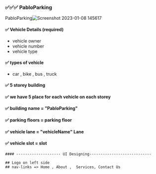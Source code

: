 ### ✅✅✅ PabloParking

PabloParking![Screenshot 2023-01-08 145617](https://user-images.githubusercontent.com/112635764/211188977-587a9b5e-1688-4a70-824c-139376c7467c.png)


#### ✅ Vehicle Details (required)

-    vehicle owner
-    vehicle number
-    vehicle type

#### ✅ types of vehicle

-    car , bike , bus , truck

#### ✅ 5 storey building

#### ✅ we have 5 place for each vehicle on each storey

####

#### ✅ building name = "PabloParking"

#### ✅ parking floors = parking floor

#### ✅ vehicle lane = "vehicleName" Lane

#### ✅ vehicle slot = slot

```
#### -------------------- UI Designing----------------------------

## Logo on left side
## nav-links => Home , About ,  Services, Contact Us
```
